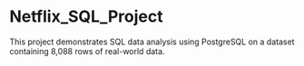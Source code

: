 # Netflix_SQL_Project
This project demonstrates SQL data analysis using PostgreSQL on a dataset containing 8,088 rows of real-world data.
